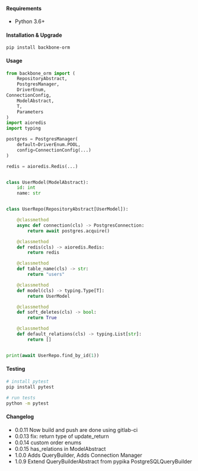 #### Requirements 

- Python 3.6+

#### Installation & Upgrade

```shell
pip install backbone-orm
```

#### Usage

```python
from backbone_orm import (
    RepositoryAbstract,
    PostgresManager,
    DriverEnum,
ConnectionConfig,
    ModelAbstract,
    T,
    Parameters
)
import aioredis
import typing

postgres = PostgresManager(
    default=DriverEnum.POOL,
    config=ConnectionConfig(...)
)

redis = aioredis.Redis(...)


class UserModel(ModelAbstract):
    id: int
    name: str


class UserRepo(RepositoryAbstract[UserModel]):

    @classmethod
    async def connection(cls) -> PostgresConnection:
        return await postgres.acquire()

    @classmethod
    def redis(cls) -> aioredis.Redis:
        return redis

    @classmethod
    def table_name(cls) -> str:
        return "users"

    @classmethod
    def model(cls) -> typing.Type[T]:
        return UserModel

    @classmethod
    def soft_deletes(cls) -> bool:
        return True

    @classmethod
    def default_relations(cls) -> typing.List[str]:
        return []


print(await UserRepo.find_by_id(1))
```

#### Testing

```bash
# install pytest
pip install pytest

# run tests
python -m pytest
```

#### Changelog

- 0.0.11 Now build and push are done using gitlab-ci
- 0.0.13 fix: return type of update_return
- 0.0.14 custom order enums
- 0.0.15 has_relations in ModelAbstract
- 1.0.0 Adds QueryBuilder, Adds Connection Manager
- 1.0.9 Extend QueryBuilderAbstract from pypika PostgreSQLQueryBuilder

